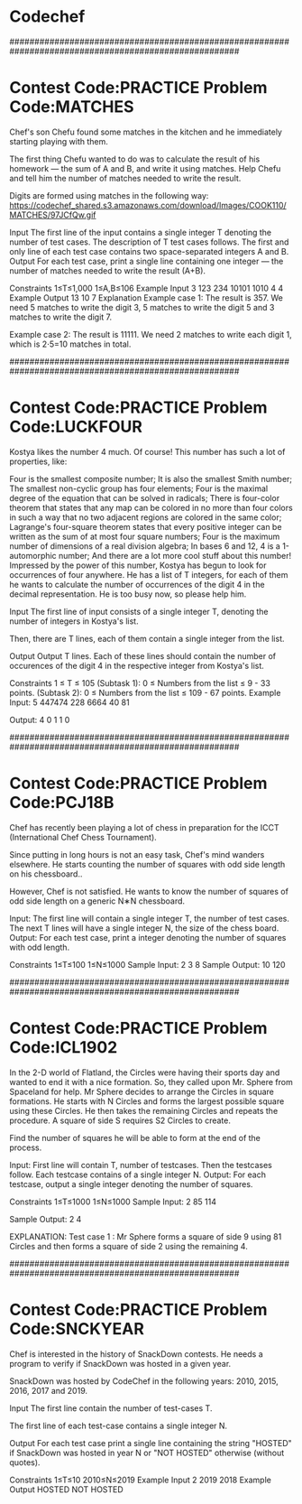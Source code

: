 # Codechef
######################################################################################################
# Contest Code:PRACTICE Problem Code:MATCHES

Chef's son Chefu found some matches in the kitchen and he immediately starting playing with them.

The first thing Chefu wanted to do was to calculate the result of his homework — the sum of A and B, and write it using matches. Help Chefu and tell him the number of matches needed to write the result.

Digits are formed using matches in the following way: 
https://codechef_shared.s3.amazonaws.com/download/Images/COOK110/MATCHES/97JCfQw.gif


Input
The first line of the input contains a single integer T denoting the number of test cases. The description of T test cases follows.
The first and only line of each test case contains two space-separated integers A and B.
Output
For each test case, print a single line containing one integer — the number of matches needed to write the result (A+B).

Constraints
1≤T≤1,000
1≤A,B≤106
Example Input
3
123 234
10101 1010
4 4
Example Output
13
10
7
Explanation
Example case 1: The result is 357. We need 5 matches to write the digit 3, 5 matches to write the digit 5 and 3 matches to write the digit 7.

Example case 2: The result is 11111. We need 2 matches to write each digit 1, which is 2⋅5=10 matches in total.


######################################################################################################
# Contest Code:PRACTICE Problem Code:LUCKFOUR

Kostya likes the number 4 much. Of course! This number has such a lot of properties, like:

Four is the smallest composite number;
It is also the smallest Smith number;
The smallest non-cyclic group has four elements;
Four is the maximal degree of the equation that can be solved in radicals;
There is four-color theorem that states that any map can be colored in no more than four colors in such a way that no two adjacent regions are colored in the same color;
Lagrange's four-square theorem states that every positive integer can be written as the sum of at most four square numbers;
Four is the maximum number of dimensions of a real division algebra;
In bases 6 and 12, 4 is a 1-automorphic number;
And there are a lot more cool stuff about this number!
Impressed by the power of this number, Kostya has begun to look for occurrences of four anywhere. He has a list of T integers, for each of them he wants to calculate the number of occurrences of the digit 4 in the decimal representation. He is too busy now, so please help him.

Input
The first line of input consists of a single integer T, denoting the number of integers in Kostya's list.

Then, there are T lines, each of them contain a single integer from the list.

Output
Output T lines. Each of these lines should contain the number of occurences of the digit 4 in the respective integer from Kostya's list.

Constraints
1 ≤ T ≤ 105
(Subtask 1): 0 ≤ Numbers from the list ≤ 9 - 33 points.
(Subtask 2): 0 ≤ Numbers from the list ≤ 109 - 67 points.
Example
Input:
5
447474
228
6664
40
81

Output:
4
0
1
1
0

######################################################################################################
# Contest Code:PRACTICE Problem Code:PCJ18B

Chef has recently been playing a lot of chess in preparation for the ICCT (International Chef Chess Tournament).

Since putting in long hours is not an easy task, Chef's mind wanders elsewhere. He starts counting the number of squares with odd side length on his chessboard..

However, Chef is not satisfied. He wants to know the number of squares of odd side length on a generic N∗N chessboard.

Input:
The first line will contain a single integer T, the number of test cases.
The next T lines will have a single integer N, the size of the chess board.
Output:
For each test case, print a integer denoting the number of squares with odd length.

Constraints
1≤T≤100
1≤N≤1000
Sample Input:
    2
    3
    8
Sample Output:
    10
    120
   

######################################################################################################
# Contest Code:PRACTICE Problem Code:ICL1902

In the 2-D world of Flatland, the Circles were having their sports day and wanted to end it with a nice formation. So, they called upon Mr. Sphere from Spaceland for help. Mr Sphere decides to arrange the Circles in square formations. He starts with N Circles and forms the largest possible square using these Circles. He then takes the remaining Circles and repeats the procedure. A square of side S requires S2 Circles to create.

Find the number of squares he will be able to form at the end of the process.

Input:
First line will contain T, number of testcases. Then the testcases follow.
Each testcase contains of a single integer N.
Output:
For each testcase, output a single integer denoting the number of squares.

Constraints
1≤T≤1000
1≤N≤1000
Sample Input:
2
85
114

Sample Output:
2
4

EXPLANATION:
Test case 1 : Mr Sphere forms a square of side 9 using 81 Circles and then forms a square of side 2 using the remaining 4.

######################################################################################################
# Contest Code:PRACTICE Problem Code:SNCKYEAR

Chef is interested in the history of SnackDown contests. He needs a program to verify if SnackDown was hosted in a given year.

SnackDown was hosted by CodeChef in the following years: 2010, 2015, 2016, 2017 and 2019.

Input
The first line contain the number of test-cases T.

The first line of each test-case contains a single integer N.

Output
For each test case print a single line containing the string "HOSTED" if SnackDown was hosted in year N or "NOT HOSTED" otherwise (without quotes).

Constraints
1≤T≤10
2010≤N≤2019
Example Input
2
2019
2018
Example Output
HOSTED
NOT HOSTED
